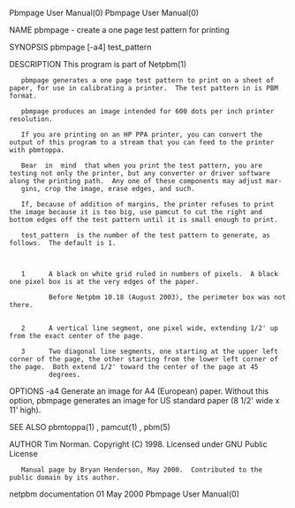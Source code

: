 Pbmpage User Manual(0)                                                                                                                                                                 Pbmpage User Manual(0)



NAME
       pbmpage - create a one page test pattern for printing


SYNOPSIS
       pbmpage [-a4] test_pattern


DESCRIPTION
       This program is part of Netpbm(1)

       pbmpage generates a one page test pattern to print on a sheet of paper, for use in calibrating a printer.  The test pattern in is PBM format.

       pbmpage produces an image intended for 600 dots per inch printer resolution.

       If you are printing on an HP PPA printer, you can convert the output of this program to a stream that you can feed to the printer with pbmtoppa.

       Bear  in  mind  that when you print the test pattern, you are testing not only the printer, but any converter or driver software along the printing path.  Any one of these components may adjust mar-
       gins, crop the image, erase edges, and such.

       If, because of addition of margins, the printer refuses to print the image because it is too big, use pamcut to cut the right and bottom edges off the test pattern until it is small enough to print.

       test_pattern  is the number of the test pattern to generate, as follows.  The default is 1.



       1      A black on white grid ruled in numbers of pixels.  A black one pixel box is at the very edges of the paper.

              Before Netpbm 10.18 (August 2003), the perimeter box was not there.


       2      A vertical line segment, one pixel wide, extending 1/2' up from the exact center of the page.

       3      Two diagonal line segments, one starting at the upper left corner of the page, the other starting from the lower left corner of the page.  Both extend 1/2' toward the center of the page at 45
              degrees.



OPTIONS
       -a4    Generate an image for A4 (European) paper.  Without this option, pbmpage generates an image for US standard paper (8 1/2' wide x 11' high).




SEE ALSO
       pbmtoppa(1) , pamcut(1) , pbm(5)



AUTHOR
       Tim Norman.  Copyright (C) 1998.  Licensed under GNU Public License

       Manual page by Bryan Henderson, May 2000.  Contributed to the public domain by its author.



netpbm documentation                                                                             01 May 2000                                                                           Pbmpage User Manual(0)
